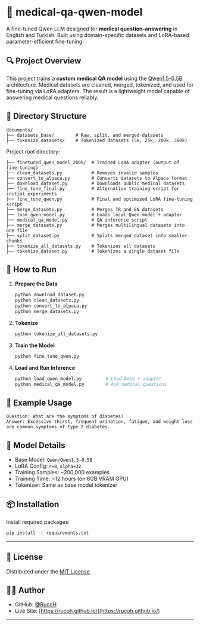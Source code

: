 # 🧠 medical-qa-qwen-model 

A fine-tuned Qwen LLM designed for **medical question-answering** in English and Turkish.
Built using domain-specific datasets and LoRA-based parameter-efficient fine-tuning.

## 🔍 Project Overview

This project trains a **custom medical QA model** using the [Qwen1.5-0.5B](https://huggingface.co/Qwen/Qwen1.5-0.5B) architecture.
Medical datasets are cleaned, merged, tokenized, and used for fine-tuning via LoRA adapters.
The result is a lightweight model capable of answering medical questions reliably.

## 📁 Directory Structure

```
documents/
├── datasets_base/        # Raw, split, and merged datasets
├── tokenize_datasets/    # Tokenized datasets (5k, 25k, 200k, 380k)
```

Project root directory:

```
├── finetuned_qwen_model_200k/  # Trained LoRA adapter (output of fine-tuning)
├── clean_datasets.py           # Removes invalid samples
├── convert_to_alpaca.py        # Converts datasets to Alpaca format
├── download_dataset.py         # Downloads public medical datasets
├── fine_tune_final.py          # Alternative training script for initial experiments
├── fine_tune_qwen.py           # Final and optimized LoRA fine-tuning script
├── merge_datasets.py           # Merges TR and EN datasets
├── load_qwen_model.py          # Loads local Qwen model + adapter
├── medical_qa_model.py         # QA inference script
├── merge_datasets.py           # Merges multilingual datasets into one file
├── split_dataset.py            # Splits merged dataset into smaller chunks
├── tokenize_all_datasets.py    # Tokenizes all datasets
├── tokenize_dataset.py         # Tokenizes a single dataset file
```

## 🚀 How to Run

1. **Prepare the Data**

   ```bash
   python download_dataset.py
   python clean_datasets.py
   python convert_to_alpaca.py
   python merge_datasets.py
   ```

2. **Tokenize**

   ```bash
   python tokenize_all_datasets.py
   ```

3. **Train the Model**

   ```bash
   python fine_tune_qwen.py
   ```

4. **Load and Run Inference**

   ```bash
   python load_qwen_model.py         # Load base + adapter
   python medical_qa_model.py        # Ask medical questions
   ```

## 📌 Example Usage

```text
Question: What are the symptoms of diabetes?
Answer: Excessive thirst, frequent urination, fatigue, and weight loss are common symptoms of type 2 diabetes.
```

## 🧠 Model Details

* Base Model: `Qwen/Qwen1.5-0.5B`
* LoRA Config: `r=8`, `alpha=32`
* Training Samples: \~200,000 examples
* Training Time: \~12 hours (on 8GB VRAM GPU)
* Tokenizer: Same as base model tokenizer

## 📦 Installation

Install required packages:

```bash
pip install -r requirements.txt
```

---

## 📄 License

Distributed under the [MIT License](LICENSE).

## 🙋‍♂️ Author

* GitHub: [@RucoH](https://github.com/RucoH)
* Live Site: [https://rucoh.github.io/](https://rucoh.github.io/)

---
